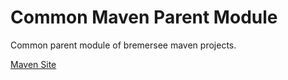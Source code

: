 # Common Maven Parent Module

Common parent module of bremersee maven projects.

[Maven Site](https://nexus.bremersee.org/repository/maven-sites/common-parent/1.1.3/index.html)

